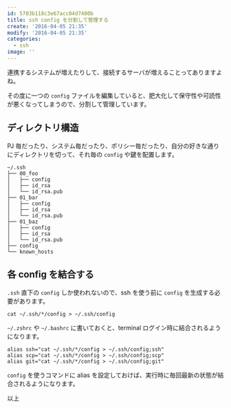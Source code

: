 ```yaml
---
id: 5703b118c3e67acc04d7400b
title: ssh config を分割して管理する
create: '2016-04-05 21:35'
modify: '2016-04-05 21:35'
categories:
  - ssh
image: ''
---
```


連携するシステムが増えたりして、接続するサーバが増えることってありますよね。

その度に一つの `config` ファイルを編集していると、肥大化して保守性や可読性が悪くなってしまうので、分割して管理しています。

<!-- more -->

## ディレクトリ構造

PJ 毎だったり、システム毎だったり、ポリシー毎だったり、自分の好きな通りにディレクトリを切って、それ毎の `config` や鍵を配置します。

```
~/.ssh
├── 00_foo
│   ├── config
│   ├── id_rsa
│   └── id_rsa.pub
├── 01_bar
│   ├── config
│   ├── id_rsa
│   └── id_rsa.pub
├── 01_baz
│   ├── config
│   ├── id_rsa
│   └── id_rsa.pub
├── config
└── known_hosts
```

## 各 config を結合する

`.ssh` 直下の `config` しか使われないので、ssh を使う前に `config` を生成する必要があります。

```
cat ~/.ssh/*/config > ~/.ssh/config
```

`~/.zshrc` や `~/.bashrc` に書いておくと、terminal ログイン時に結合されるようになります。

```
alias ssh="cat ~/.ssh/*/config > ~/.ssh/config;ssh"
alias scp="cat ~/.ssh/*/config > ~/.ssh/config;scp"
alias git="cat ~/.ssh/*/config > ~/.ssh/config;git"
```

`config` を使うコマンドに alias を設定しておけば、実行時に毎回最新の状態が結合されるようになります。

以上
